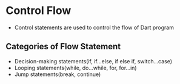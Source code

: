 # Control Flow
-   Control statements are used to control the flow of Dart program

## Categories of Flow Statement
-   Decision-making statements(if, if...else, if else if, switch...case)
-   Looping statements(while, do...while, for, for...in)
-   Jump statements(break, continue)